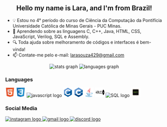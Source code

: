 <h2 align="center">Hello my name is Lara, and I'm from Brazil!</h2>

- 💡 Estou no 4° período do curso de Ciência da Computação da Pontifícia Universidade Católica de Minas Gerais - PUC Minas.
- 📜 Aprendendo sobre as linguagens C, C++, Java, HTML, CSS, JavaScript, Verilog, SQL e Assembly.
- 🔍 Toda ajuda sobre melhoramento de códigos e interfaces é bem-vinda!
- 📫 Contate-me pelo e-mail: [larasouza429@gmail.com](mailto:larasouza429@gmail.com)

<div align="center">
  <img src="https://github-readme-stats.vercel.app/api?hide_title=false&hide_rank=false&show_icons=true&include_all_commits=true&count_private=true&disable_animations=false&theme=dracula&locale=en&hide_border=false&username=Blackstorm429" height="150" alt="stats graph" />
  <img src="https://github-readme-stats.vercel.app/api/top-langs?locale=en&hide_title=false&layout=compact&card_width=320&langs_count=5&theme=dracula&hide_border=false&username=Blackstorm429" height="150" alt="languages graph" />
</div>

### Languages

<p>
  <img src="https://raw.githubusercontent.com/devicons/devicon/master/icons/html5/html5-original.svg" height="30" width="30" alt="html5 logo" />
  <img src="https://raw.githubusercontent.com/devicons/devicon/master/icons/css3/css3-original.svg" height="30" width="30" alt="css3 logo" />
  <img src="https://cdn.jsdelivr.net/gh/devicons/devicon/icons/javascript/javascript-original.svg" height="30" width="30" alt="javascript logo" />
  <img src="https://raw.githubusercontent.com/devicons/devicon/master/icons/c/c-original.svg" height="30" width="30" alt="C logo" />
  <img src="https://github.com/devicons/devicon/blob/master/icons/cplusplus/cplusplus-original.svg" height="30" width="30" alt="C++ logo" />
  <img src="https://github.com/devicons/devicon/blob/master/icons/java/java-original.svg" height="30" width="30" alt="Java logo" />
  <img src="https://raw.githubusercontent.com/Verilog-Solutions/.github/main/assets/verilog-logo.svg" height="30" width="30" alt="Verilog logo" />
  <img src="https://user-images.githubusercontent.com/24623425/36042969-f87531d4-0d8a-11e8-9dee-e87ab8c6a9e3.png" height="30" width="30" alt="SQL logo" />
  <img src="https://raw.githubusercontent.com/github/explore/e495457f5ff28c343f9e422f8e3cf80fd3e80890/topics/assembly/assembly.png" height="30" width="30" alt="Assembly logo" />
</p>

### Social Media

<p>
  <a href="https://www.instagram.com/lara_souza429/" target="_blank">
    <img src="https://img.shields.io/static/v1?message=Instagram&logo=instagram&label=&color=E4405F&logoColor=white&labelColor=&style=for-the-badge" height="35" alt="instagram logo" />
  </a>
  <a href="mailto:larasouza429@gmail.com" target="_blank">
    <img src="https://img.shields.io/static/v1?message=Gmail&logo=gmail&label=&color=D14836&logoColor=white&labelColor=&style=for-the-badge" height="35" alt="gmail logo" />
  </a>
  <a href="https://discord.com/users/larasouza429" target="_blank">
    <img src="https://img.shields.io/static/v1?message=Discord&logo=discord&label=&color=7289DA&logoColor=white&labelColor=&style=for-the-badge" height="35" alt="discord logo" />
  </a>
</p>

